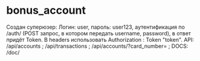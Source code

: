 # bonus_account
Создан суперюзер: Логин: user, пароль: user123, аутентификация по /auth/ (POST запрос, в котором передать username, password), в ответ придёт Token.
В headers использовать Authorization : Token "token".
API: /api/accounts ; /api/transactions ; /api/accounts/?card_number= ;
DOCS: /doc/
